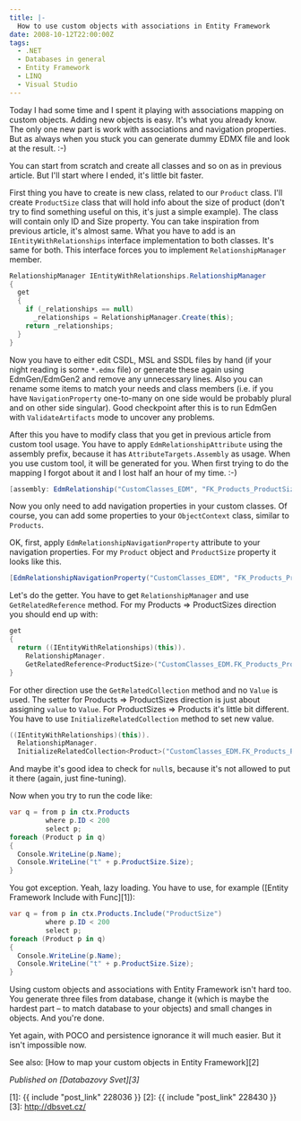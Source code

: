 ```yaml
---
title: |-
  How to use custom objects with associations in Entity Framework
date: 2008-10-12T22:00:00Z
tags:
  - .NET
  - Databases in general
  - Entity Framework
  - LINQ
  - Visual Studio
---
```

Today I had some time and I spent it playing with associations mapping on custom objects. Adding new objects is easy. It's what you already know. The only one new part is work with associations and navigation properties. But as always when you stuck you can generate dummy EDMX file and look at the result. :-)

You can start from scratch and create all classes and so on as in previous article. But I'll start where I ended, it's little bit faster.

First thing you have to create is new class, related to our `Product` class. I'll create `ProductSize` class that will hold info about the size of product (don't try to find something useful on this, it's just a simple example). The class will contain only ID and Size property. You can take inspiration from previous article, it's almost same. What you have to add is an `IEntityWithRelationships` interface implementation to both classes. It's same for both. This interface forces you to implement `RelationshipManager` member.

```csharp
RelationshipManager IEntityWithRelationships.RelationshipManager
{
  get
  {
    if (_relationships == null)
      _relationships = RelationshipManager.Create(this);
    return _relationships;
  }
}
```

Now you have to either edit CSDL, MSL and SSDL files by hand (if your night reading is some `*.edmx` file) or generate these again using EdmGen/EdmGen2 and remove any unnecessary lines. Also you can rename some items to match your needs and class members (i.e. if you have `NavigationProperty` one-to-many on one side would be probably plural and on other side singular). Good checkpoint after this is to run EdmGen with `ValidateArtifacts` mode to uncover any problems.

After this you have to modify class that you get in previous article from custom tool usage. You have to apply `EdmRelationshipAttribute` using the assembly prefix, because it has `AttributeTargets.Assembly` as usage. When you use custom tool, it will be generated for you. When first trying to do the mapping I forgot about it and I lost half an hour of my time. :-)

```csharp
[assembly: EdmRelationship("CustomClasses_EDM", "FK_Products_ProductSizes", "ProductSizes", RelationshipMultiplicity.One, typeof(CustomClasses_EDM.ProductSize), "Products", RelationshipMultiplicity.Many, typeof(CustomClasses_EDM.Product))]
```

Now you only need to add navigation properties in your custom classes. Of course, you can add some properties to your `ObjectContext` class, similar to `Products`.

OK, first, apply `EdmRelationshipNavigationProperty` attribute to your navigation properties. For my `Product` object and `ProductSize` property it looks like this.

```csharp
[EdmRelationshipNavigationProperty("CustomClasses_EDM", "FK_Products_ProductSizes", "ProductSizes")]
```

Let's do the getter. You have to get `RelationshipManager` and use `GetRelatedReference` method. For my Products ⇒ ProductSizes direction you should end up with:

```csharp
get
{
  return ((IEntityWithRelationships)(this)).
    RelationshipManager.
    GetRelatedReference<ProductSize>("CustomClasses_EDM.FK_Products_ProductSizes", "ProductSizes").Value;
}
```

For other direction use the `GetRelatedCollection` method and no `Value` is used. The setter for Products ⇒ ProductSizes direction is just about assigning `value` to `Value`. For ProductSizes ⇒ Products it's little bit different. You have to use `InitializeRelatedCollection` method to set new value.

```csharp
((IEntityWithRelationships)(this)).
  RelationshipManager.
  InitializeRelatedCollection<Product>("CustomClasses_EDM.FK_Products_ProductSizes", "Products", value);
```

And maybe it's good idea to check for `null`s, because it's not allowed to put it there (again, just fine-tuning).

Now when you try to run the code like:

```csharp
var q = from p in ctx.Products
         where p.ID < 200
         select p;
foreach (Product p in q)
{
  Console.WriteLine(p.Name);
  Console.WriteLine("t" + p.ProductSize.Size);
}
```

You got exception. Yeah, lazy loading. You have to use, for example ([Entity Framework Include with Func][1]):

```csharp
var q = from p in ctx.Products.Include("ProductSize")
         where p.ID < 200
         select p;
foreach (Product p in q)
{
  Console.WriteLine(p.Name);
  Console.WriteLine("t" + p.ProductSize.Size);
}
```

Using custom objects and associations with Entity Framework isn't hard too. You generate three files from database, change it (which is maybe the hardest part – to match database to your objects) and small changes in objects. And you're done.

Yet again, with POCO and persistence ignorance it will much easier. But it isn't impossible now.

See also: [How to map your custom objects in Entity Framework][2]

_Published on [Databazovy Svet][3]_

[1]: {{ include "post_link" 228036 }}
[2]: {{ include "post_link" 228430 }}
[3]: http://dbsvet.cz/